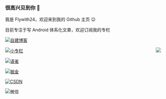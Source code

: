 ### 很高兴见到你 👋


我是 Flywith24，欢迎来到我的 Github 主页 😉



目前专注于写 Android 体系化文章，欢迎订阅我的专栏

[![自建博客](https://cdn.jsdelivr.net/gh/Flywith24/Album/img/20201216151326.png)](https://flywith24.gitee.io)

<img align="right" src="https://github-readme-stats.vercel.app/api?username=Flywith24&count_private=true&show_icons=true&hide=prs&hide_title=true"/>

[![小专栏](https://cdn.jsdelivr.net/gh/Flywith24/Album/img/20201216150338.png)](https://xiaozhuanlan.com/detail)

[![语雀](https://cdn.jsdelivr.net/gh/Flywith24/Album/img/20201216150234.png)](https://www.yuque.com/flywith24)

[![掘金](https://cdn.jsdelivr.net/gh/Flywith24/Album/img/20201216150413.png)](https://juejin.cn/user/219558054476792/posts)

[![CSDN](https://cdn.jsdelivr.net/gh/Flywith24/Album/img/20201216150204.png)](https://blog.csdn.net/fly_with_24)

![微信](https://cdn.jsdelivr.net/gh/Flywith24/Album/img/20201216152154.png)


